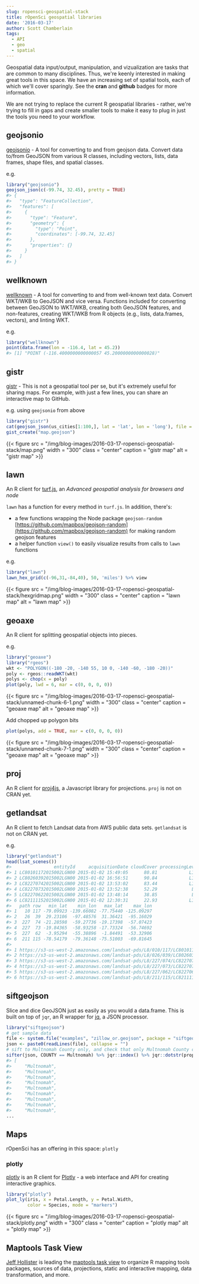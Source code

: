 ```yaml
---
slug: ropensci-geospatial-stack
title: rOpenSci geospatial libraries
date: '2016-03-17'
author: Scott Chamberlain
tags:
  - API
  - geo
  - spatial
---
```




Geospatial data input/output, manipulation, and vizualization are tasks that are common to many disciplines. Thus, we're keenly interested in making great tools in this space. We have an increasing set of spatial tools, each of which we'll cover sparingly. See the __cran__ and __github__ badges for more information.

We are not trying to replace the current R geospatial libraries - rather, we're trying to fill in gaps and create smaller tools to make it easy to plug in just the tools you need to your workflow.

## geojsonio
<a href="https://cran.r-project.org/package=geojsonio" target="_blank"><i class="fa fa-archive fa-2x"></i></a> <a href="https://github.com/ropensci/geojsonio" target="_blank"><i class="fab fa-github fa-2x"></i></a>

[geojsonio](https://github.com/ropensci/geojsonio) - A tool for converting to and from geojson data. Convert data to/from GeoJSON from various R classes, including vectors, lists, data frames, shape files, and spatial classes.

e.g.


```r
library("geojsonio")
geojson_json(c(-99.74, 32.45), pretty = TRUE)
#> {
#>   "type": "FeatureCollection",
#>   "features": [
#>     {
#>       "type": "Feature",
#>       "geometry": {
#>         "type": "Point",
#>         "coordinates": [-99.74, 32.45]
#>       },
#>       "properties": {}
#>     }
#>   ]
#> }
```

## wellknown

<a href="https://cran.r-project.org/package=wellknown" target="_blank"><i class="fa fa-archive fa-2x"></i></a> <a href="https://github.com/ropensci/wellknown" target="_blank"><i class="fab fa-github fa-2x"></i></a>

[wellknown](https://github.com/ropensci/wellknown) - A tool for converting to and from well-known text data. Convert WKT/WKB to GeoJSON and vice versa. Functions included for converting between GeoJSON to WKT/WKB, creating both GeoJSON features, and non-features, creating WKT/WKB from R objects (e.g., lists, data.frames, vectors), and linting WKT.

e.g.


```r
library("wellknown")
point(data.frame(lon = -116.4, lat = 45.2))
#> [1] "POINT (-116.4000000000000057 45.2000000000000028)"
```

## gistr

<a href="https://cran.r-project.org/package=gistr" target="_blank"><i class="fa fa-archive fa-2x"></i></a> <a href="https://github.com/ropensci/gistr" target="_blank"><i class="fab fa-github fa-2x"></i></a>

[gistr](https://github.com/ropensci/gistr) - This is not a geospatial tool per se, but it's extremely useful for sharing maps. For example, with just a few lines, you can share an interactive map to GitHub.

e.g. using `geojsonio` from above


```r
library("gistr")
cat(geojson_json(us_cities[1:100,], lat = 'lat', lon = 'long'), file = "map.geojson")
gist_create("map.geojson")
```

{{< figure src = "/img/blog-images/2016-03-17-ropensci-geospatial-stack/map.png" width = "300" class = "center" caption = "gistr map" alt = "gistr map" >}}

## lawn

<a href="https://cran.r-project.org/package=lawn" target="_blank"><i class="fa fa-archive fa-2x"></i></a> <a href="https://github.com/ropensci/lawn" target="_blank"><i class="fab fa-github fa-2x"></i></a>


An R client for [turf.js](https://turfjs.org/), an _Advanced geospatial analysis for browsers and node_

`lawn` has a function for every method in `turf.js`. In addition, there's:

* a few functions wrapping the
Node package `geojson-random` [https://github.com/mapbox/geojson-random](https://github.com/mapbox/geojson-random) for making random geojson features
* a helper function `view()` to easily visualize results from calls to `lawn` functions

e.g.


```r
library("lawn")
lawn_hex_grid(c(-96,31,-84,40), 50, 'miles') %>% view
```

{{< figure src = "/img/blog-images/2016-03-17-ropensci-geospatial-stack/hexgridmap.png" width = "300" class = "center" caption = "lawn map" alt = "lawn map" >}}

## geoaxe

<a href="https://cran.r-project.org/package=geoaxe" target="_blank"><i class="fa fa-archive fa-2x"></i></a> <a href="https://github.com/ropensci/geoaxe" target="_blank"><i class="fab fa-github fa-2x"></i></a> 

An R client for splitting geospatial objects into pieces.

e.g.


```r
library("geoaxe")
library("rgeos")
wkt <- "POLYGON((-180 -20, -140 55, 10 0, -140 -60, -180 -20))"
poly <- rgeos::readWKT(wkt)
polys <- chop(x = poly)
plot(poly, lwd = 6, mar = c(0, 0, 0, 0))
```

{{< figure src = "/img/blog-images/2016-03-17-ropensci-geospatial-stack/unnamed-chunk-6-1.png" width = "300" class = "center" caption = "geoaxe map" alt = "geoaxe map" >}}

Add chopped up polygon bits


```r
plot(polys, add = TRUE, mar = c(0, 0, 0, 0))
```

{{< figure src = "/img/blog-images/2016-03-17-ropensci-geospatial-stack/unnamed-chunk-7-1.png" width = "300" class = "center" caption = "geoaxe map" alt = "geoaxe map" >}}



## proj

<i class="fa fa-archive fa-2x"></i> <a href="https://github.com/ropensci/proj" target="_blank"><i class="fab fa-github fa-2x"></i></a>  

An R client for [proj4js](https://github.com/proj4js/proj4js), a Javascript library for projections.  `proj` is not on CRAN yet.

## getlandsat

<i class="fa fa-archive fa-2x"></i> <a href="https://github.com/ropensci/getlandsat" target="_blank"><i class="fab fa-github fa-2x"></i></a> 

An R client to fetch Landsat data from AWS public data sets. `getlandsat` is not on CRAN yet.

e.g.


```r
library("getlandsat")
head(lsat_scenes())
#>                entityId     acquisitionDate cloudCover processingLevel
#> 1 LC80101172015002LGN00 2015-01-02 15:49:05      80.81            L1GT
#> 2 LC80260392015002LGN00 2015-01-02 16:56:51      90.84            L1GT
#> 3 LC82270742015002LGN00 2015-01-02 13:53:02      83.44            L1GT
#> 4 LC82270732015002LGN00 2015-01-02 13:52:38      52.29             L1T
#> 5 LC82270622015002LGN00 2015-01-02 13:48:14      38.85             L1T
#> 6 LC82111152015002LGN00 2015-01-02 12:30:31      22.93            L1GT
#>   path row   min_lat    min_lon   max_lat    max_lon
#> 1   10 117 -79.09923 -139.66082 -77.75440 -125.09297
#> 2   26  39  29.23106  -97.48576  31.36421  -95.16029
#> 3  227  74 -21.28598  -59.27736 -19.17398  -57.07423
#> 4  227  73 -19.84365  -58.93258 -17.73324  -56.74692
#> 5  227  62  -3.95294  -55.38896  -1.84491  -53.32906
#> 6  211 115 -78.54179  -79.36148 -75.51003  -69.81645
#>                                                                                 download_url
#> 1 https://s3-us-west-2.amazonaws.com/landsat-pds/L8/010/117/LC80101172015002LGN00/index.html
#> 2 https://s3-us-west-2.amazonaws.com/landsat-pds/L8/026/039/LC80260392015002LGN00/index.html
#> 3 https://s3-us-west-2.amazonaws.com/landsat-pds/L8/227/074/LC82270742015002LGN00/index.html
#> 4 https://s3-us-west-2.amazonaws.com/landsat-pds/L8/227/073/LC82270732015002LGN00/index.html
#> 5 https://s3-us-west-2.amazonaws.com/landsat-pds/L8/227/062/LC82270622015002LGN00/index.html
#> 6 https://s3-us-west-2.amazonaws.com/landsat-pds/L8/211/115/LC82111152015002LGN00/index.html
```

## siftgeojson

<i class="fa fa-archive fa-2x"></i> <a href="https://github.com/ropenscilabs/siftgeojson" target="_blank"><i class="fab fa-github fa-2x"></i></a> 

Slice and dice GeoJSON just as easily as you would a data.frame. This is built on top of `jqr`, an R wrapper for [jq](https://stedolan.github.io/jq/), a JSON processor.


```r
library("siftgeojson")
# get sample data
file <- system.file("examples", "zillow_or.geojson", package = "siftgeojson")
json <- paste0(readLines(file), collapse = "")
# sift to Multnomah County only, and check that only Multnomah County came back
sifter(json, COUNTY == Multnomah) %>% jqr::index() %>% jqr::dotstr(properties.COUNTY)
#> [
#>     "Multnomah",
#>     "Multnomah",
#>     "Multnomah",
#>     "Multnomah",
#>     "Multnomah",
#>     "Multnomah",
#>     "Multnomah",
#>     "Multnomah",
#>     "Multnomah",
...
```

## Maps

rOpenSci has an offering in this space: `plotly`

### plotly

<a href="https://cran.r-project.org/package=plotly" target="_blank"><i class="fa fa-archive fa-2x"></i></a> <a href="https://github.com/ropensci/plotly" target="_blank"><i class="fab fa-github fa-2x"></i></a> 

[plotly](https://github.com/ropensci/plotly) is an R client for [Plotly](https://plot.ly/) - a web interface and API for creating interactive graphics.


```r
library("plotly")
plot_ly(iris, x = Petal.Length, y = Petal.Width,
        color = Species, mode = "markers")
```

{{< figure src = "/img/blog-images/2016-03-17-ropensci-geospatial-stack/plotly.png" width = "300" class = "center" caption = "plotly map" alt = "plotly map" >}}

## Maptools Task View

<a href="https://github.com/ropensci/maptools" target="_blank"><i class="fab fa-github fa-2x"></i></a> 

[Jeff Hollister](https://jwhollister.com/) is leading the [maptools task view](https://github.com/ropensci/maptools) to organize R mapping tools packages, sources of data, projections, static and interactive mapping, data transformation, and more.
